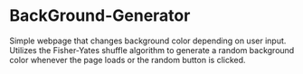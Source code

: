 # BackGround-Generator

Simple webpage that changes background color depending on user input. Utilizes the Fisher-Yates shuffle algorithm to generate a random background color whenever the page loads or the random button is clicked. 


